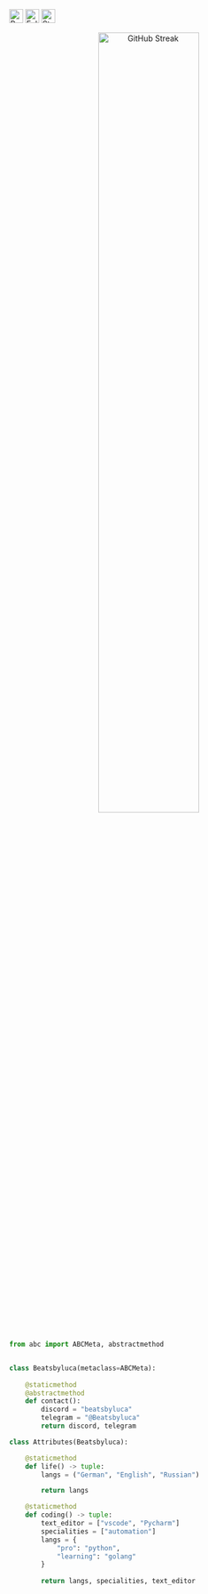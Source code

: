   <img height="25" src="https://api.visitorbadge.io/api/VisitorHit?user=beatsbyluca&countColor=%234a12ba" alt="Profile Views"/>
  <img height="25" src="https://img.shields.io/github/followers/beatsbyluca?color=4a12ba&style=for-the-badge&logo=github&label=Follow" alt="Followers"/>
  <img height="25" src="https://img.shields.io/github/stars/beatsbyluca?color=4a12ba&style=for-the-badge&logo=github&label=Stars" alt="Stars"/>
</p>

<p align="center"> 
    <img src="https://github-readme-streak-stats-eta-three.vercel.app?user=beatsbyluca&theme=tokyonight&hide_border=true" alt="GitHub Streak" width="60%">
</p>

```python
from abc import ABCMeta, abstractmethod


class Beatsbyluca(metaclass=ABCMeta):
    
    @staticmethod
    @abstractmethod
    def contact():
        discord = "beatsbyluca"
        telegram = "@Beatsbyluca"
        return discord, telegram

class Attributes(Beatsbyluca):

    @staticmethod
    def life() -> tuple:
        langs = ("German", "English", "Russian")

        return langs

    @staticmethod
    def coding() -> tuple:
        text_editor = ["vscode", "Pycharm"]
        specialities = ["automation"]
        langs = {
            "pro": "python", 
            "learning": "golang"
        }
        
        return langs, specialities, text_editor
```
